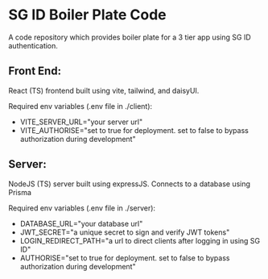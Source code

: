 # SG ID Boiler Plate Code
A code repository which provides boiler plate for a 3 tier app using SG ID authentication. 

## Front End:
React (TS) frontend built using vite, tailwind, and daisyUI. 

Required env variables (.env file in ./client):
- VITE_SERVER_URL="your server url"
- VITE_AUTHORISE="set to true for deployment. set to false to bypass authorization during development"

## Server:
NodeJS (TS) server built using expressJS. Connects to a database using Prisma

Required env variables (.env file in ./server):
- DATABASE_URL="your database url"
- JWT_SECRET="a unique secret to sign and verify JWT tokens"
- LOGIN_REDIRECT_PATH="a url to direct clients after logging in using SG ID"
- AUTHORISE="set to true for deployment. set to false to bypass authorization during development"
